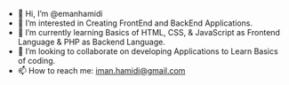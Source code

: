 - 👋 Hi, I’m @emanhamidi
- 👀 I’m interested in Creating FrontEnd and BackEnd Applications.
- 🌱 I’m currently learning Basics of HTML, CSS, & JavaScript as Frontend Language & PHP as Backend Language.
- 💞️ I’m looking to collaborate on developing Applications to Learn Basics of coding.
- 📫 How to reach me: iman.hamidi@gmail.com

<!---
emanhamidi/emanhamidi is a ✨ special ✨ repository because its `README.md` (this file) appears on your GitHub profile.
You can click the Preview link to take a look at your changes.
--->
